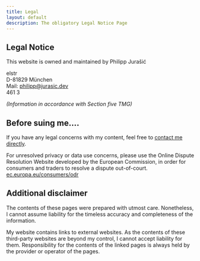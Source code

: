 ```yaml
---
title: Legal
layout: default
description: The obligatory Legal Notice Page
---
```


## Legal Notice

This website is owned and maintained by Philipp Jurašić

<span class="ddfas">elstr</span>  
D-81829 München  
Mail: [philipp@jurasic.dev](mailto:philipp@jurasic.dev "contact Email")  
<span class="fsss">461 3</span>

_(Information in accordance with Section five TMG)_

## Before suing me....

If you have any legal concerns with my content, feel free to [contact me directly](/about/ "Contact").

For unresolved privacy or data use concerns, please use the Online Dispute Resolution Website developed by the European Commission, in order for consumers and traders to resolve a dispute out-of-court. [ec.europa.eu/consumers/odr](http://www.ec.europa.eu/consumers/odr "European Online Dispute Resolution Website")

## Additional disclaimer

The contents of these pages were prepared with utmost care. Nonetheless, I cannot assume liability for the timeless accuracy and completeness of the information.

My website contains links to external websites. As the contents of these third-party websites are beyond my control, I cannot accept liability for them. Responsibility for the contents of the linked pages is always held by the provider or operator of the pages.
